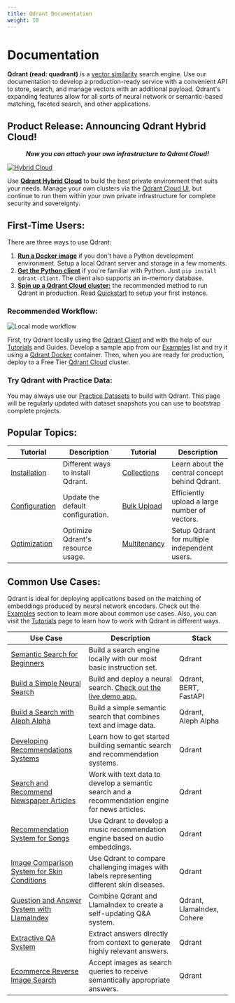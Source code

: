 ```yaml
---
title: Qdrant Documentation
weight: 10
---
```

# Documentation

**Qdrant (read: quadrant)** is a [vector similarity](https://qdrant.tech/articles/vector-similarity-beyond-search/) search engine. Use our documentation to develop a production-ready service with a convenient API to store, search, and manage vectors with an additional payload. Qdrant's expanding features allow for all sorts of neural network or semantic-based matching, faceted search, and other applications.

## Product Release: Announcing Qdrant Hybrid Cloud!
***<p style="text-align: center;">Now you can attach your own infrastructure to Qdrant Cloud!</p>***

[![Hybrid Cloud](/docs/homepage/hybrid-cloud-cta.png)](https://qdrant.to/cloud)

Use [**Qdrant Hybrid Cloud**](/hybrid-cloud/) to build the best private environment that suits your needs. Manage your own clusters via the [Qdrant Cloud UI](/documentation/cloud/), but continue to run them within your own private infrastructure for complete security and sovereignty. 

## First-Time Users:

There are three ways to use Qdrant:

1. [**Run a Docker image**](quick-start/) if you don't have a Python development environment. Setup a local Qdrant server and storage in a few moments. 
2. [**Get the Python client**](https://github.com/qdrant/qdrant-client) if you're familiar with Python. Just `pip install qdrant-client`. The client also supports an in-memory database.
3. [**Spin up a Qdrant Cloud cluster:**](cloud/) the recommended method to run Qdrant in production. Read [Quickstart](cloud/quickstart-cloud/) to setup your first instance.

### Recommended Workflow:

![Local mode workflow](https://raw.githubusercontent.com/qdrant/qdrant-client/master/docs/images/try-develop-deploy.png)

First, try Qdrant locally using the [Qdrant Client](https://github.com/qdrant/qdrant-client) and with the help of our [Tutorials](tutorials/) and Guides. Develop a sample app from our [Examples](examples/) list and try it using a [Qdrant Docker](guides/installation/) container. Then, when you are ready for production, deploy to a Free Tier [Qdrant Cloud](cloud/) cluster.

### Try Qdrant with Practice Data:

You may always use our [Practice Datasets](datasets/) to build with Qdrant. This page will be regularly updated with dataset snapshots you can use to bootstrap complete projects.

## Popular Topics:

| Tutorial                                           | Description                                  | Tutorial| Description      |
|----------------------------------------------------|----------------------------------------------|---------|------------------|
| [Installation](guides/installation/) | Different ways to install Qdrant. | [Collections](concepts/collections/) | Learn about the central concept behind Qdrant. |                  
| [Configuration](guides/configuration/)   | Update the default configuration.    | [Bulk Upload](tutorials/bulk-upload/) |   Efficiently upload a large number of vectors. |                  
| [Optimization](tutorials/optimize/)           | Optimize Qdrant's resource usage. | [Multitenancy](tutorials/multiple-partitions/) | Setup Qdrant for multiple independent users. |                  

## Common Use Cases:

Qdrant is ideal for deploying applications based on the matching of embeddings produced by neural network encoders. Check out the [Examples](examples/) section to learn more about common use cases. Also, you can visit the [Tutorials](tutorials/) page to learn how to work with Qdrant in different ways. 

| Use Case              | Description                                  | Stack  |   
|-----------------------|----------------------------------------------|--------|
| [Semantic Search for Beginners](tutorials/search-beginners/)    | Build a search engine locally with our most basic instruction set. | Qdrant | 
| [Build a Simple Neural Search](tutorials/neural-search/)           | Build and deploy a neural search. [Check out the live demo app.](https://demo.qdrant.tech/#/) | Qdrant, BERT, FastAPI | 
| [Build a Search with Aleph Alpha](tutorials/aleph-alpha-search/)           | Build a simple semantic search that combines text and image data.                  | Qdrant, Aleph Alpha | 
| [Developing Recommendations Systems](https://githubtocolab.com/qdrant/examples/blob/master/qdrant_101_getting_started/getting_started.ipynb)    | Learn how to get started building semantic search and recommendation systems. | Qdrant | 
| [Search and Recommend Newspaper Articles](https://githubtocolab.com/qdrant/examples/blob/master/qdrant_101_text_data/qdrant_and_text_data.ipynb)    | Work with text data to develop a semantic search and a recommendation engine for news articles. | Qdrant | 
| [Recommendation System for Songs](https://githubtocolab.com/qdrant/examples/blob/master/qdrant_101_audio_data/03_qdrant_101_audio.ipynb)    | Use Qdrant to develop a music recommendation engine based on audio embeddings. | Qdrant | 
| [Image Comparison System for Skin Conditions](https://colab.research.google.com/github/qdrant/examples/blob/master/qdrant_101_image_data/04_qdrant_101_cv.ipynb)    | Use Qdrant to compare challenging images with labels representing different skin diseases. | Qdrant | 
| [Question and Answer System with LlamaIndex](https://githubtocolab.com/qdrant/examples/blob/master/llama_index_recency/Qdrant%20and%20LlamaIndex%20%E2%80%94%20A%20new%20way%20to%20keep%20your%20Q%26A%20systems%20up-to-date.ipynb)    | Combine Qdrant and LlamaIndex to create a self-updating Q&A system. | Qdrant, LlamaIndex, Cohere | 
| [Extractive QA System](https://githubtocolab.com/qdrant/examples/blob/master/extractive_qa/extractive-question-answering.ipynb)    | Extract answers directly from context to generate highly relevant answers. | Qdrant | 
| [Ecommerce Reverse Image Search](https://githubtocolab.com/qdrant/examples/blob/master/ecommerce_reverse_image_search/ecommerce-reverse-image-search.ipynb)    | Accept images as search queries to receive semantically appropriate answers. | Qdrant | 